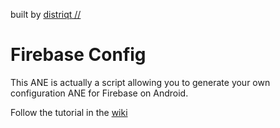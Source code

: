built by [distriqt //](http://airnativeextensions.com) 

# Firebase Config

This ANE is actually a script allowing you to generate your own configuration ANE for Firebase on Android.

Follow the tutorial in the [wiki](https://github.com/distriqt/ANE-Firebase/wiki/Setup---Configuration-Files)

